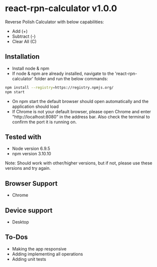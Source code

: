 # react-rpn-calculator v1.0.0
Reverse Polish Calculator with below capabilities:
* Add (+)
* Subtract (-)
* Clear All (C)

## Installation
* Install node & npm
* If node & npm are already installed, navigate to the 'react-rpn-calculator' folder and run the below commands:

```bash
npm install --registry=https://registry.npmjs.org/ 
npm start
```
* On npm start the default browser should open automatically and the application should load
* If Chrome is not your default browser, please open Chrome and enter "http://localhost:8080" in the address bar. Also check the terminal to confirm the port it is running on.

## Tested with
* Node version 6.9.5
* npm version 3.10.10

Note: Should work with other/higher versions, but if not, please use these versions and try again.


## Browser Support
* Chrome

## Device support
* Desktop

## To-Dos
 * Making the app responsive
 * Adding implementing all operations
 * Adding unit tests
